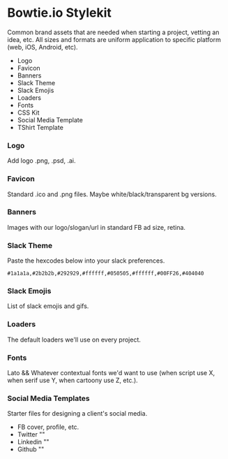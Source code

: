 Bowtie.io Stylekit
===

Common brand assets that are needed when starting a project, vetting an idea, etc. All sizes and formats are uniform application to specific platform (web, iOS, Android, etc).


* Logo
* Favicon
* Banners
* Slack Theme
* Slack Emojis
* Loaders
* Fonts
* CSS Kit
* Social Media Template
* TShirt Template



### Logo

Add logo .png, .psd, .ai.

### Favicon

Standard .ico and .png files. Maybe white/black/transparent bg versions.


### Banners

Images with our logo/slogan/url in standard FB ad size, retina.


### Slack Theme

Paste the hexcodes below into your slack preferences.

    #1a1a1a,#2b2b2b,#292929,#ffffff,#050505,#ffffff,#00FF26,#404040


### Slack Emojis

List of slack emojis and gifs.

### Loaders

The default loaders we'll use on every project.


### Fonts

Lato && Whatever contextual fonts we'd want to use (when script use X, when serif use Y, when cartoony use Z, etc.).


### Social Media Templates

Starter files for designing a client's social media.

  * FB cover, profile, etc.
  * Twitter ""
  * Linkedin ""
  * Github ""

  




